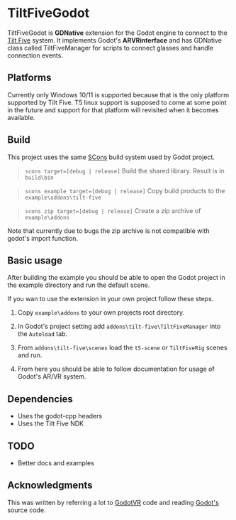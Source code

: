 # TiltFiveGodot

TiltFiveGodot is **GDNative** extension for the Godot engine to connect to the [Tilt Five](https://www.tiltfive.com/) 
system. It implements Godot's **ARVRinterface** and has GDNative class called TiltFiveManager for scripts to connect 
glasses and handle connection events.

## Platforms

Currently only Windows 10/11 is supported because that is the only platform supported by Tilt Five. T5 linux support
is supposed to come at some point in the future and support for that platform will revisited when it becomes available. 

## Build

This project uses the same [SCons](https://scons.org/) build system used by Godot project. 

> `scons target=[debug | release]` Build the shared library. Result is in `build\bin`

> `scons example target=[debug | release]` Copy build products to the `example\addons\tilt-five`

> `scons zip target=[debug | release]` Create a zip archive of `example\addons`

Note that currently due to bugs the zip archive is not compatible with godot's import function.

## Basic usage 

After building the example you should be able to open the Godot project in the example directory
and run the default scene.

If you wan to use the extension in your own project follow these steps.

1) Copy `example\addons` to your own projects root directory. 

2) In Godot's project setting add `addons\tilt-five\TiltFiveManager` into the `Autoload` tab.

3) From `addons\tilt-five\scenes` load the `t5-scene` or `TiltFiveRig` scenes and run. 

4) From here you should be able to follow documentation for usage of Godot's AR/VR system.

## Dependencies

- Uses the godot-cpp headers
- Uses the Tilt Five NDK

## TODO

- Better docs and examples

## Acknowledgments

This was written by referring a lot to [GodotVR](https://github.com/GodotVR) code and reading 
[Godot's](https://github.com/godotengine/godot) source code. 
